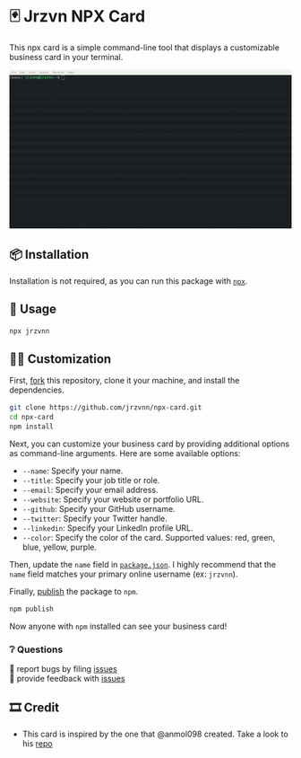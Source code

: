 # 🃏 Jrzvn NPX Card 

This npx card is a simple command-line tool that displays a customizable business card in your terminal.

![demo](./demo.gif)

## 📦 Installation

Installation is not required, as you can run this package with [`npx`](https://npmjs.com/package/npx).

## 🥑 Usage
```bash
npx jrzvnn
```


## 🕺🏼 Customization

First, [fork][fork] this repository, clone it your machine, and install the dependencies.

```bash
git clone https://github.com/jrzvnn/npx-card.git
cd npx-card
npm install
```

Next, you can customize your business card by providing additional options as command-line arguments. Here are some available options:

- `--name`: Specify your name.
- `--title`: Specify your job title or role.
- `--email`: Specify your email address.
- `--website`: Specify your website or portfolio URL.
- `--github`: Specify your GitHub username.
- `--twitter`: Specify your Twitter handle.
- `--linkedin`: Specify your LinkedIn profile URL.
- `--color`: Specify the color of the card. Supported values: red, green, blue, yellow, purple.
  
Then, update the `name` field in [`package.json`][package]. I highly recommend that the `name` field matches your primary online username (ex: `jrzvnn`).

Finally, [publish][publish] the package to `npm`. 
```bash
npm publish
```
Now anyone with `npm` installed can see your business card!

### ❔ Questions

🐛 report bugs by filing [issues][issues]  
📢 provide feedback with [issues][issues] 

## 🎞 Credit
*  This card is inspired by the one that @anmol098 created. Take a look to his [repo](https://github.com/anmol098/npx_card)


[issues]: https://github.com/jrzvnn/npx-card/fork
[package]: https://github.com/jrzvnn/npx-card/blob/main/package.json
[fork]: https://github.com/jrzvnn/npx-card/fork
[publish]: https://docs.npmjs.com/cli/v6/commands/npm-publish